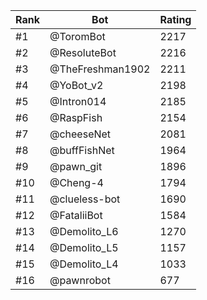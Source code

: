 Rank|Bot|Rating
---|---|---
#1|@ToromBot|2217
#2|@ResoluteBot|2216
#3|@TheFreshman1902|2211
#4|@YoBot_v2|2198
#5|@Intron014|2185
#6|@RaspFish|2154
#7|@cheeseNet|2081
#8|@buffFishNet|1964
#9|@pawn_git|1896
#10|@Cheng-4|1794
#11|@clueless-bot|1690
#12|@FataliiBot|1584
#13|@Demolito_L6|1270
#14|@Demolito_L5|1157
#15|@Demolito_L4|1033
#16|@pawnrobot|677
